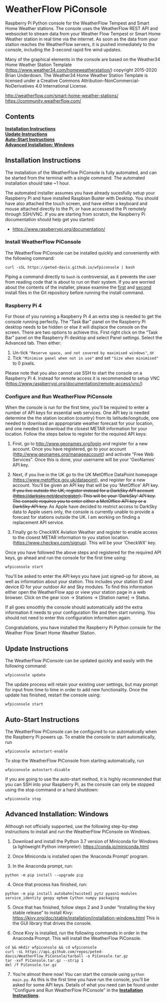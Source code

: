 # WeatherFlow PiConsole
Raspberry Pi Python console for the WeatherFlow Tempest and Smart Home Weather
stations. The console uses the WeatherFlow REST API and websocket to stream data
from your Weather Flow Tempest or Smart Home Weather station in real time via
the internet. As soon as the data from your station reaches the WeatherFlow
servers, it is pushed immediately to the console, including the 3-second rapid
fire wind updates.

Many of the graphical elements in the console are based on the Weather34 Home
Weather Station Template (https://www.weather34.com/homeweatherstation/)
copyright 2015-2020 Brian Underdown. The Weather34 Home Weather Station Template
is licensed under a Creative Commons Attribution-NonCommercial-NoDerivatives 4.0
International License.

http://weatherflow.com/smart-home-weather-stations/
https://community.weatherflow.com/

## Contents

**[Installation Instructions](#installation-instructions)**<br>
**[Update Instructions](#update-instructions)**<br>
**[Auto-Start Instructions](#auto-start-instructions)**<br>
**[Advanced Installation: Windows](#advanced-installation-windows)**<br>

## Installation Instructions

The installation of the WeatherFlow PiConsole is fully automated, and can
be started from the terminal with a single command. The automated installation
should take ~1 hour.

The automated installer assumes you have already sucesfully setup your Raspberry
Pi and have installed Raspbian Buster with Desktop. You should have also
attached the touch screen, and have either a keyboard and mouse attached
directly to the Pi, or have accessesd the Pi remotely through SSH/VNC. If you
are starting from scratch, the Raspberry Pi documentation should help get you
started:

* https://www.raspberrypi.org/documentation/

### Install WeatherFlow PiConsole

The WeatherFlow PiConsole can be installed quickly and conveniently with the
following command:
```
curl -sSL https://peted-davis.github.io/wfpiconsole | bash
```
Piping a command directly to ```bash``` is controversial, as it prevents the
user from reading code that is about to run on their system. If you are worried
about the contents of the installer, please examine the [first](https://raw.githubusercontent.com/peted-davis/peted-davis.github.io/master/wfpiconsole)
and [second](https://raw.githubusercontent.com/peted-davis/WeatherFlow_PiConsole/master/wfpiconsole.sh)
install files in the Git repository before running the install command.

### Raspberry Pi 4

For those of you running a Raspberry Pi 4 an extra step is needed to get the
console running perfectly. The “Task Bar” panel on the Raspberry Pi desktop
needs to be hidden or else it will displace the console on the screen. There are
two options to achieve this. First right click on the “Task Bar” panel on the
Raspberry Pi desktop and select Panel settings. Select the Advanced tab. Then
either:

1. Un-tick ```"Reserve space, and not covered by maximised windows"```, or
2. Tick ```"Minimise panel when not in use"``` and set ```"Size when minimised"``` to 0 pixels.

Please note that you also cannot use SSH to start the console on a Raspberry Pi
4. Instead for remote access it is recommended to setup VNC (https://www.raspberrypi.org/documentation/remote-access/vnc/)

### Configure and Run WeatherFlow PiConsole

When the console is run for the first time, you'll be required to enter a number
of API keys for essential web services. One API key is needed determine the the
station location (country) from its latitude/longitude, one needed to download
an apppropriate weather forecast for your location, and one needed to download
the closest METAR information for your location. Follow the steps below to
register for the required API keys:

1. First, go to http://www.geonames.org/login and register for a new account.
Once you have registered, go to your account (http://www.geonames.org/manageaccount)
and activate "Free Web Services". Once this is done, your username will be your
'GeoNames' API key.

2. Next, if you live in the UK go to the UK MetOffice DataPoint homepage
(https://www.metoffice.gov.uk/datapoint), and register for a new account. You'll
be given an API key that will be you 'MetOffice' API key. ~~If you live outside
the UK, register instead for a DarkSky API account (https://darksky.net/dev/register).
This will be your 'DarkSky' API key. The console requires you to enter either a
MetOffice API key or a DarkSky API key.~~ As Apple have decided to restrict
access to DarkSky data to Apple users only, the console is currently unable to
provide a forecast for stations outside the UK. I am working on finding a
replacement API service.

3. Finally go to CheckWX Aviation Weather and register to enable access to the
closest METAR information to you station location.
(https://www.checkwx.com/signup). This will be your 'CheckWX' key.

Once you have followed the above steps and registered for the required API keys,
go ahead and run the console for the first time using:
```
wfpiconsole start
```
You'll be asked to enter the API keys you have just signed-up for above, as well
as information about your station. This includes your station ID and device ID
for your outdoor Air and Sky modules. To find this information either open the
WeatherFlow app or view your station page in a web browser. Click on the gear
icon -> Stations -> [Station name] -> Status.

If all goes smoothly the console should automatically add the extra information
it needs to your configuration file and then start running. You should not need
to enter this configuration information again.

Congratulations, you have installed the Raspberry Pi Python console for the
Weather Flow Smart Home Weather Station.

## Update Instructions

The WeatherFlow PiConsole can be updated quickly and easily with the following
command:
```
wfpiconsole update
```
The update process will retain your existing user settings, but may prompt for
input from time to time in order to add new functionality. Once the update has
finished, restart the console using:
```
wfpiconsole start
```

## Auto-Start Instructions

The WeatherFlow PiConsole can be configured to run automatically when the
Raspberry Pi powers up. To enable the console to start automatically, run
```
wfpiconsole autostart-enable
```
To stop the WeatherFlow PiConsole from starting automatically, run
```
wfpiconsole autostart-disable
```
If you are going to use the auto-start method, it is highly recommended that you
can SSH into your Raspberry Pi, as the console can only be stopped using the
stop command or a hard shutdown:
```
wfpiconsole stop
```

## Advanced Installation: Windows

Although not officially supported, use the following step-by-step instructions
to install and run the WeatherFlow PiConsole on Windows.

1. Download and install the Python 3.7 version of Miniconda for Windows (a
lightweight Python interpreter): https://conda.io/miniconda.html

2. Once Miniconda is installed open the ‘Anaconda Prompt’ program.

3. In the Anaconda prompt, run:
```
python -m pip install --upgrade pip
```

4. Once that process has finished, run:
```
python -m pip install autobahn[twisted] pytz pyasn1-modules service_identity geopy ephem Cython numpy packaging
```

5. Once that has finished, follow steps 2 and 3 under “Installing the kivy
stable release” to install Kivy: https://kivy.org/doc/stable/installation/installation-windows.html
This is the GUI library that drives the console.

6. Once Kivy is installed, run the following commands in order in the Anaconda
Prompt. This will install the WeatherFlow PiConsole.
```
cd && mkdir wfpiconsole && cd wfpiconsole
curl -sL https://api.github.com/repos/peted-davis/WeatherFlow_PiConsole/tarball -o PiConsole.tar.gz
tar -xvf PiConsole.tar.gz --strip 1
del /f PiConsole.tar.gz
```

7. You’re almost there now! You can start the console using ```python main.py```.
As this is the first time you have run the console, you’ll be asked for some API
keys. Details of what you need can be found under "Configure and Run WeatherFlow
PiConsole" in the **[Installation Instructions](#installation-instructions)**.
